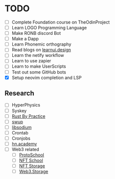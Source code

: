 # TODO

- [ ] Complete Foundation course on TheOdinProject
- [ ] Learn LOGO Programming Language
- [ ] Make RONB discord Bot
- [ ] Make a Dapp
- [ ] Learn Phonemic orthography
- [ ] Read blogs on [learnui.design](https://learnui.design/blog)
- [ ] Learn the netify workflow
- [ ] Learn to use zapier
- [ ] Learn to make UserScripts
- [ ] Test out some GitHub bots
- [x] Setup neovim completion and LSP
 
 ## Research
 
 - [ ] HyperPhysics
 - [ ] Syskey
 - [ ] [Rust By Practice](https://github.com/sunface/rust-by-practice)
 - [ ] [swup](https://github.com/swup/swup)
 - [ ] [libsodium](https://github.com/jedisct1/libsodium)
 - [ ] Crontab
 - [ ] Cronjobs
 - [ ] [hn.academy](https://yahnd.com/academy/)
 - [ ] Web3 related
    - [ ] [ProtoSchool](https://proto.school/)
    - [ ] [NFT School](https://nftschool.dev/)
    - [ ] [NFT Storage](https://nft.storage/)
    - [ ] [Web3.Storage](https://web3.storage/)
